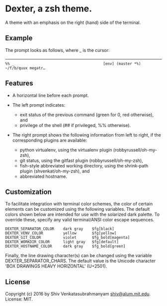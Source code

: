 # Dexter, a zsh theme.

A theme with an emphasis on the right (hand) side of the terminal.


## Example

The prompt looks as follows, where _ is the cursor:
```
────────────────────────────────────────────────────────────────────────────────
%% _                                        [env] (master *%) ~/f/b/quux megatr…
```


## Features

* A horizontal line before each prompt.

* The left prompt indicates:
  + exit status of the previous command (green for 0, red otherwise), and
  + privilege of the shell (## if privileged, %% otherwise).

* The right prompt shows the following information from left to right, if
  the corresponding plugins are available:
  + python virtualenv, using the virtualenv plugin (robbyrussell/oh-my-zsh),
  + git status, using the gitfast plugin (robbyrussell/oh-my-zsh),
  + fish-style abbreviated working directory, using the shrink-path plugin
    (shvenkat/oh-my-zsh), and
  + abbreviated hostname.


## Customization

To facilitate integration with terminal color schemes, the color of certain
elements can be customized using the following variables. The default colors
shown below are intended for use with the solarized dark palette. To override
these, specify any valid terminal/ANSI color escape sequences.

    DEXTER_SEPARATOR_COLOR    dark gray    $fg[black]
    DEXTER_VENV_COLOR         yellow       $fg[yellow]
    DEXTER_GIT_COLOR          violet       $fg_bold[magenta]
    DEXTER_WORKDIR_COLOR      light gray   $fg[default]
    DEXTER_HOSTNAME_COLOR     dark gray    $fg_bold[green]

Finally, the line drawing character(s) can be changed using the variable
DEXTER_SEPARATOR_CHARS. The default value is the Unicode character 'BOX
DRAWINGS HEAVY HORIZONTAL' (U+2501).


## License

Copyright (c) 2016 by Shiv Venkatasubrahmanyam <shiv@alum.mit.edu>.
License: MIT.
